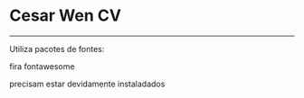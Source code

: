 # Cesar Wen CV


---
Utiliza pacotes de fontes:

fira
fontawesome

precisam estar devidamente instaladados
